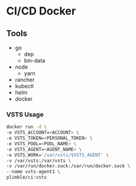 # CI/CD Docker


## Tools
- go
  - dep
  - bin-data
- node
  - yarn
- rancher
- kubectl
- helm
- docker


### VSTS Usage

```sh
docker run -d \
-e VSTS_ACCOUNT=<ACCOUNT> \
-e VSTS_TOKEN=<PERSONAL_TOKEN> \
-e VSTS_POOL=<POOL_NAME> \
-e VSTS_AGENT=<AGENT_NAME> \
-e VSTS_WORK='/var/vsts/$VSTS_AGENT' \
-v /var/vsts:/var/vsts \
-v /var/run/docker.sock:/var/run/docker.sock \
--name vsts-agent1 \
plimble/ci:vsts
```
